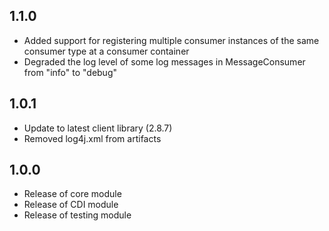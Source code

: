 ## 1.1.0

* Added support for registering multiple consumer instances of the same consumer type at a consumer container
* Degraded the log level of some log messages in MessageConsumer from "info" to "debug"

## 1.0.1

* Update to latest client library (2.8.7)
* Removed log4j.xml from artifacts

## 1.0.0

* Release of core module
* Release of CDI module
* Release of testing module